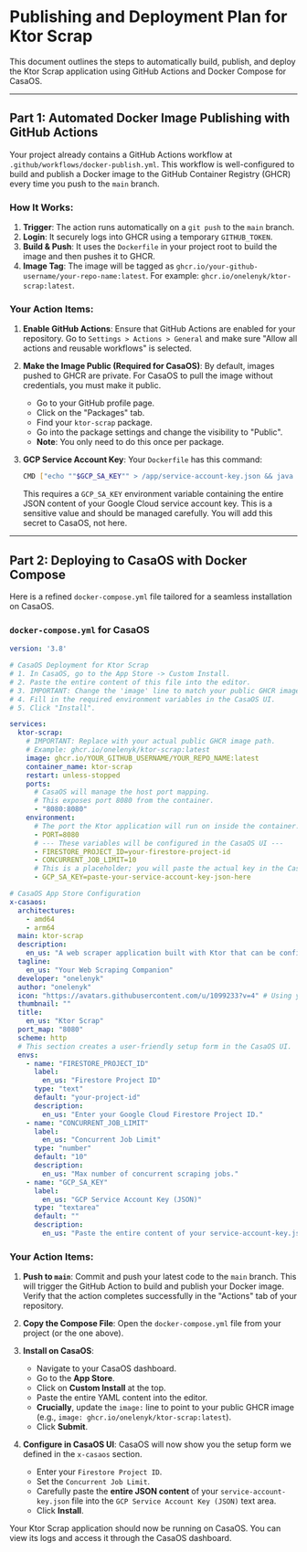 # Publishing and Deployment Plan for Ktor Scrap

This document outlines the steps to automatically build, publish, and deploy the Ktor Scrap application using GitHub Actions and Docker Compose for CasaOS.

---

## Part 1: Automated Docker Image Publishing with GitHub Actions

Your project already contains a GitHub Actions workflow at `.github/workflows/docker-publish.yml`. This workflow is well-configured to build and publish a Docker image to the GitHub Container Registry (GHCR) every time you push to the `main` branch.

### How It Works:
1.  **Trigger**: The action runs automatically on a `git push` to the `main` branch.
2.  **Login**: It securely logs into GHCR using a temporary `GITHUB_TOKEN`.
3.  **Build & Push**: It uses the `Dockerfile` in your project root to build the image and then pushes it to GHCR.
4.  **Image Tag**: The image will be tagged as `ghcr.io/your-github-username/your-repo-name:latest`. For example: `ghcr.io/onelenyk/ktor-scrap:latest`.

### Your Action Items:

1.  **Enable GitHub Actions**: Ensure that GitHub Actions are enabled for your repository. Go to `Settings > Actions > General` and make sure "Allow all actions and reusable workflows" is selected.

2.  **Make the Image Public (Required for CasaOS)**: By default, images pushed to GHCR are private. For CasaOS to pull the image without credentials, you must make it public.
    *   Go to your GitHub profile page.
    *   Click on the "Packages" tab.
    *   Find your `ktor-scrap` package.
    *   Go into the package settings and change the visibility to "Public".
    *   **Note**: You only need to do this once per package.

3.  **GCP Service Account Key**: Your `Dockerfile` has this command:
    ```sh
    CMD ["echo ""$GCP_SA_KEY"" > /app/service-account-key.json && java -jar app.jar"]
    ```
    This requires a `GCP_SA_KEY` environment variable containing the entire JSON content of your Google Cloud service account key. This is a sensitive value and should be managed carefully. You will add this secret to CasaOS, not here.

---

## Part 2: Deploying to CasaOS with Docker Compose

Here is a refined `docker-compose.yml` file tailored for a seamless installation on CasaOS.

### `docker-compose.yml` for CasaOS

```yaml
version: '3.8'

# CasaOS Deployment for Ktor Scrap
# 1. In CasaOS, go to the App Store -> Custom Install.
# 2. Paste the entire content of this file into the editor.
# 3. IMPORTANT: Change the 'image' line to match your public GHCR image path.
# 4. Fill in the required environment variables in the CasaOS UI.
# 5. Click "Install".

services:
  ktor-scrap:
    # IMPORTANT: Replace with your actual public GHCR image path.
    # Example: ghcr.io/onelenyk/ktor-scrap:latest
    image: ghcr.io/YOUR_GITHUB_USERNAME/YOUR_REPO_NAME:latest
    container_name: ktor-scrap
    restart: unless-stopped
    ports:
      # CasaOS will manage the host port mapping.
      # This exposes port 8080 from the container.
      - "8080:8080"
    environment:
      # The port the Ktor application will run on inside the container.
      - PORT=8080
      # --- These variables will be configured in the CasaOS UI ---
      - FIRESTORE_PROJECT_ID=your-firestore-project-id
      - CONCURRENT_JOB_LIMIT=10
      # This is a placeholder; you will paste the actual key in the CasaOS UI.
      - GCP_SA_KEY=paste-your-service-account-key-json-here

# CasaOS App Store Configuration
x-casaos:
  architectures:
    - amd64
    - arm64
  main: ktor-scrap
  description:
    en_us: "A web scraper application built with Ktor that can be configured to scrape various job boards and websites."
  tagline:
    en_us: "Your Web Scraping Companion"
  developer: "onelenyk"
  author: "onelenyk"
  icon: "https://avatars.githubusercontent.com/u/1099233?v=4" # Using your GitHub avatar as an icon
  thumbnail: ""
  title:
    en_us: "Ktor Scrap"
  port_map: "8080"
  scheme: http
  # This section creates a user-friendly setup form in the CasaOS UI.
  envs:
    - name: "FIRESTORE_PROJECT_ID"
      label:
        en_us: "Firestore Project ID"
      type: "text"
      default: "your-project-id"
      description:
        en_us: "Enter your Google Cloud Firestore Project ID."
    - name: "CONCURRENT_JOB_LIMIT"
      label:
        en_us: "Concurrent Job Limit"
      type: "number"
      default: "10"
      description:
        en_us: "Max number of concurrent scraping jobs."
    - name: "GCP_SA_KEY"
      label:
        en_us: "GCP Service Account Key (JSON)"
      type: "textarea"
      default: ""
      description:
        en_us: "Paste the entire content of your service-account-key.json file here. This is required for Firestore access."

```

### Your Action Items:

1.  **Push to `main`**: Commit and push your latest code to the `main` branch. This will trigger the GitHub Action to build and publish your Docker image. Verify that the action completes successfully in the "Actions" tab of your repository.

2.  **Copy the Compose File**: Open the `docker-compose.yml` file from your project (or the one above).

3.  **Install on CasaOS**:
    *   Navigate to your CasaOS dashboard.
    *   Go to the **App Store**.
    *   Click on **Custom Install** at the top.
    *   Paste the entire YAML content into the editor.
    *   **Crucially**, update the `image:` line to point to your public GHCR image (e.g., `image: ghcr.io/onelenyk/ktor-scrap:latest`).
    *   Click **Submit**.

4.  **Configure in CasaOS UI**: CasaOS will now show you the setup form we defined in the `x-casaos` section.
    *   Enter your `Firestore Project ID`.
    *   Set the `Concurrent Job Limit`.
    *   Carefully paste the **entire JSON content** of your `service-account-key.json` file into the `GCP Service Account Key (JSON)` text area.
    *   Click **Install**.

Your Ktor Scrap application should now be running on CasaOS. You can view its logs and access it through the CasaOS dashboard.
